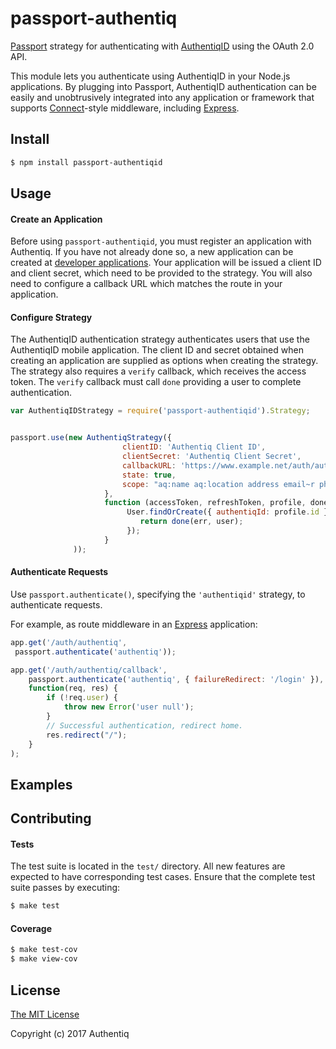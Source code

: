 # passport-authentiq

[Passport](http://passportjs.org/) strategy for authenticating with [AuthentiqID](https://authentiq.com/)
using the OAuth 2.0 API.

This module lets you authenticate using AuthentiqID in your Node.js applications.
By plugging into Passport, AuthentiqID authentication can be easily and
unobtrusively integrated into any application or framework that supports
[Connect](http://www.senchalabs.org/connect/)-style middleware, including
[Express](http://expressjs.com/).

## Install

```bash
$ npm install passport-authentiqid
```

## Usage

#### Create an Application

Before using `passport-authentiqid`, you must register an application with Authentiq.
If you have not already done so, a new application can be created at
[developer applications](https://dashboard.authentiq.com/).
Your application will be issued a client ID and client
secret, which need to be provided to the strategy.  You will also need to
configure a callback URL which matches the route in your application.

#### Configure Strategy

The AuthentiqID authentication strategy authenticates users that use the AuthentiqID mobile application.
The client ID and secret obtained when creating an application are supplied as options when creating the strategy.
The strategy also requires a `verify` callback, which receives the access token.
The `verify` callback must call `done` providing a user to complete authentication.

```js
var AuthentiqIDStrategy = require('passport-authentiqid').Strategy;


passport.use(new AuthentiqStrategy({
                         clientID: 'Authentiq Client ID',
                         clientSecret: 'Authentiq Client Secret',
                         callbackURL: 'https://www.example.net/auth/authentiq/callback',
                         state: true,
                         scope: "aq:name aq:location address email~r phone aq:push"
                     },
                     function (accessToken, refreshToken, profile, done) {
                          User.findOrCreate({ authentiqId: profile.id }, function (err, user) {
                             return done(err, user);
                          });
                     }
              ));
```

#### Authenticate Requests

Use `passport.authenticate()`, specifying the `'authentiqid'` strategy, to
authenticate requests.

For example, as route middleware in an [Express](http://expressjs.com/)
application:

```js
app.get('/auth/authentiq',
 passport.authenticate('authentiq'));

app.get('/auth/authentiq/callback',
    passport.authenticate('authentiq', { failureRedirect: '/login' }),
    function(req, res) {
        if (!req.user) {
            throw new Error('user null');
        }
        // Successful authentication, redirect home.
        res.redirect("/");
    }
);
```



## Examples 


## Contributing

#### Tests

The test suite is located in the `test/` directory.  All new features are
expected to have corresponding test cases.  Ensure that the complete test suite
passes by executing:

```bash
$ make test
```

#### Coverage


```bash
$ make test-cov
$ make view-cov
```

## License

[The MIT License](http://opensource.org/licenses/MIT)

Copyright (c) 2017 Authentiq

